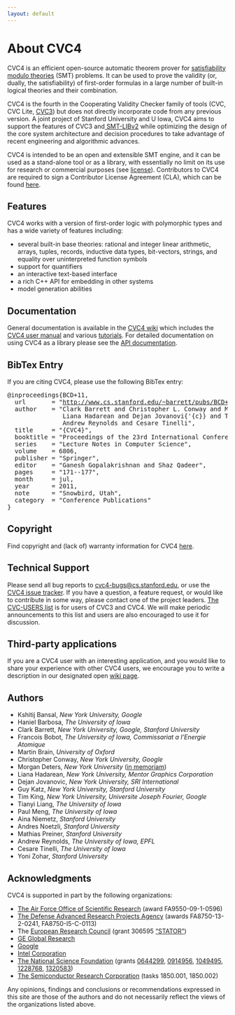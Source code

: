 ```yaml
---
layout: default
---
```


# About CVC4

CVC4 is an efficient open-source automatic theorem prover for <a
href="http://en.wikipedia.org/wiki/Satisfiability_Modulo_Theories">satisfiability
modulo theories</a> (SMT) problems. It can be used to prove the validity (or,
dually, the satisfiability) of first-order formulas in a large number of
built-in logical theories and their combination.

CVC4 is the fourth in the Cooperating Validity Checker family of tools (CVC,
CVC Lite, <a href="http://cs.nyu.edu/acsys/cvc3/">CVC3</a>) but does not
directly incorporate code from any previous version. A joint project of
Stanford University and U Iowa, CVC4 aims to support the  features of CVC3
and<a href="http://www.smtlib.org/"> SMT-LIBv2</a> while optimizing the design
of the core system architecture and decision procedures to take advantage of
recent engineering and algorithmic advances.

CVC4 is intended to be an open and extensible SMT engine, and it can be used as
a stand-alone tool or as a library, with essentially no limit on its use for
research or commercial purposes (see <a title="Copyright"
href="http://cvc4.cs.stanford.edu/web/copyright/">license</a>). Contributors to
CVC4 are required to sign a Contributor License Agreement (CLA), which can be
found <a title="http://cvc4.cs.nyu.edu/web/cla/"
href="http://cvc4.cs.stanford.edu/web/cla/">here</a>.

## Features

CVC4 works with a version of first-order logic with polymorphic types and has a
wide variety of features including:

- several built-in base theories: rational and integer linear arithmetic,
  arrays, tuples, records, inductive data types, bit-vectors, strings, and
  equality over uninterpreted function symbols
- support for quantifiers
- an interactive text-based interface
- a rich C++ API for embedding in other systems
- model generation abilities

## Documentation

General documentation is available in the <a href="http://cvc4.cs.stanford.edu/wiki">CVC4 wiki</a> which includes the <a href="http://cvc4.cs.stanford.edu/wiki/User_Manual">CVC4 user manual</a> and various <a href="http://cvc4.cs.stanford.edu/wiki/Tutorials">tutorials</a>. For detailed documentation on using CVC4 as a library please see the <a title="CVC4 API documentation" href="http://cvc4.cs.stanford.edu/downloads/builds/documentation/public/latest-unstable">API documentation</a>.

## BibTex Entry

If you are citing CVC4, please use the following BibTex entry:

<pre class="purebibtex">@inproceedings{BCD+11,
  url       = "<a href="http://www.cs.stanford.edu/~barrett/pubs/BCD+11.pdf">http://www.cs.stanford.edu/~barrett/pubs/BCD+11.pdf</a>",
  author    = "Clark Barrett and Christopher L. Conway and Morgan Deters and
               Liana Hadarean and Dejan Jovanovi{'{c}} and Tim King and
               Andrew Reynolds and Cesare Tinelli",
  title     = "{CVC4}",
  booktitle = "Proceedings of the 23rd International Conference on Computer Aided Verification (CAV '11)",
  series    = "Lecture Notes in Computer Science",
  volume    = 6806,
  publisher = "Springer",
  editor    = "Ganesh Gopalakrishnan and Shaz Qadeer",
  pages     = "171--177",
  month     = jul,
  year      = 2011,
  note      = "Snowbird, Utah",
  category  = "Conference Publications"
}</pre>

## Copyright

Find copyright and (lack of) warranty information for CVC4 <a title="Copyright"
href="copyright">here</a>.

## Technical Support

Please send all bug reports to <a title="mailto:cvc-bugs@cs.nyu.edu" href="mailto:cvc4-bugs@cs.stanford.edu" rel="nofollow">cvc4-bugs@cs.stanford.edu</a>, or use the <a title="CVC4 bug tracking system" href="https://github.com/CVC4/CVC4/issues" rel="nofollow">CVC4 issue tracker</a>. If you have a question, a feature request, or would like to contribute in some way, please contact one of the project leaders. <a title="http://www.cs.nyu.edu/mailman/listinfo/cvc-users" href="http://www.cs.nyu.edu/mailman/listinfo/cvc-users" rel="nofollow">The CVC-USERS list</a> is for users of CVC3 and CVC4. We will make periodic announcements to this list and users are also encouraged to use it for discussion.

## Third-party applications

If you are a CVC4 user with an interesting application, and you would like to
share your experience with other CVC4 users, we encourage you to write a
description in our designated open <a
href="http://cvc4.cs.stanford.edu/wiki/Public:Third_Party_Applications">wiki
page</a>.

## Authors

- Kshitij Bansal, _New York University, Google_
- Haniel Barbosa, _The University of Iowa_
- Clark Barrett, _New York University, Google, Stanford University_
- Francois Bobot, _The University of Iowa, Commissariat a l'Energie Atomique_
- Martin Brain, _University of Oxford_
- Christopher Conway, _New York University, Google_
- Morgan Deters, _New York University_ (<a href="http://cvc4.cs.stanford.edu/web/in-memoriam-morgan-deters">in memoriam</a>)
- Liana Hadarean, _New York University, Mentor Graphics Corporation_
- Dejan Jovanovic, _New York University, SRI International_
- Guy Katz, _New York University, Stanford University_
- Tim King, _New York University, Universite Joseph Fourier, Google_
- Tianyi Liang, _The University of Iowa_
- Paul Meng, _The University of Iowa_
- Aina Niemetz, _Stanford University_
- Andres Noetzli, _Stanford University_
- Mathias Preiner, _Stanford University_
- Andrew Reynolds, _The University of Iowa, EPFL_
- Cesare Tinelli, _The University of Iowa_
- Yoni Zohar, _Stanford University_

## Acknowledgments

CVC4 is supported in part by the following organizations:
<ul>
 	<li><a title="http://www.wpafb.af.mil/AFRL/afosr/" href="http://www.wpafb.af.mil/AFRL/afosr/" rel="nofollow">The Air Force Office of Scientific Research</a> (award FA9550-09-1-0596)</li>
 	<li><a title="http://www.darpa.mil/" href="http://www.darpa.mil/" rel="nofollow">The Defense Advanced Research Projects Agency</a> (awards FA8750-13-2-0241, FA8750-I5-C-0113)</li>
 	<li>The <a href="https://erc.europa.eu/">European Research Council</a> (grant 306595 <a href="http://stator.imag.fr/">“STATOR”</a>)</li>
 	<li><a href="http://www.geglobalresearch.com/">GE Global Research</a></li>
 	<li><a title="Google" href="http://www.google.com/">Google</a></li>
 	<li><a title="http://www.intel.com/" href="http://www.intel.com/" rel="nofollow">Intel Corporation</a></li>
 	<li><a title="http://www.nsf.gov/" href="http://www.nsf.gov/" rel="nofollow">The National Science Foundation</a> (grants <a href="http://www.fastlane.nsf.gov/servlet/showaward?award=0644299">0644299</a>, <a href="http://www.fastlane.nsf.gov/servlet/showaward?award=0914956">0914956</a>, <a title="1049495" href="http://www.nsf.gov/awardsearch/showAward?AWD_ID=1049495">1049495</a>, <a title="1228768" href="http://www.nsf.gov/awardsearch/showAward?AWD_ID=1228768">1228768</a>, <a title="1320583" href="http://www.nsf.gov/awardsearch/showAward?AWD_ID=1320583">1320583</a>)</li>
 	<li><a title="http://www.src.org/" href="http://www.src.org/" rel="nofollow">The Semiconductor Research Corporation</a> (tasks 1850.001, 1850.002)</li>
</ul>
Any opinions, findings and conclusions or recommendations expressed in this site are those of the authors and do not necessarily reflect the views of the organizations listed above.
